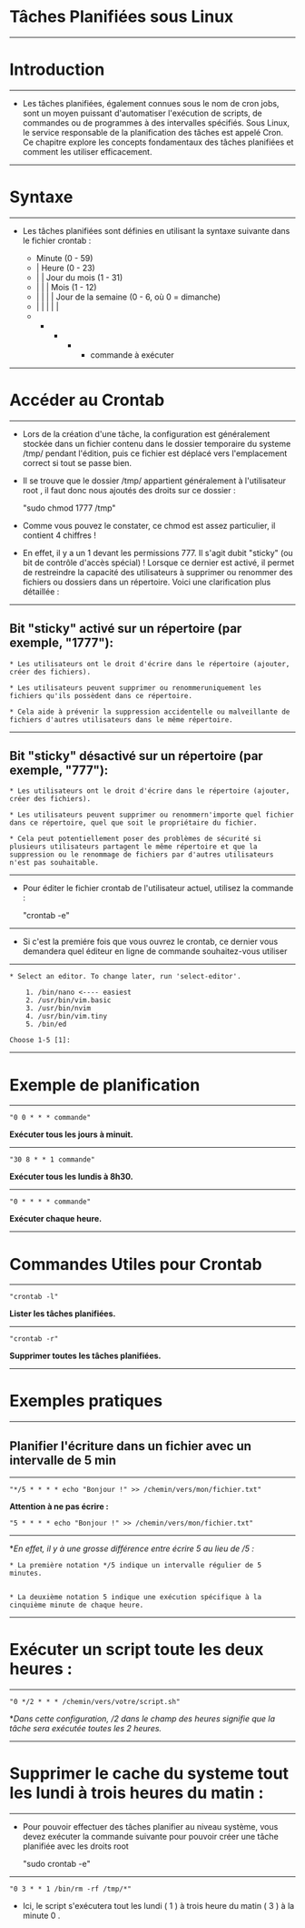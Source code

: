 # **Tâches Planifiées sous Linux**
---


# **Introduction**
---


* Les tâches planifiées, également connues sous le nom de cron jobs, sont un moyen puissant d'automatiser l'exécution de scripts, de commandes ou de programmes à des intervalles spécifiés. Sous Linux, le service responsable de la planification des tâches est appelé Cron. Ce chapitre explore les concepts fondamentaux des tâches planifiées et comment les utiliser efficacement.
---


# **Syntaxe**
---


* Les tâches planifiées sont définies en utilisant la syntaxe suivante dans le fichier crontab :


    * Minute (0 - 59)
    * | Heure (0 - 23)
    * | | Jour du mois (1 - 31)
    * | | | Mois (1 - 12)
    * | | | | Jour de la semaine (0 - 6, où 0 = dimanche)
    * | | | | |
    * * * * * commande à exécuter
---


# **Accéder au Crontab**
---


- Lors de la création d'une tâche, la configuration est généralement stockée dans un fichier contenu dans le dossier temporaire du systeme /tmp/ pendant l'édition, puis ce fichier est déplacé vers l'emplacement correct si tout se passe bien.


- Il se trouve que le dossier /tmp/ appartient généralement à l'utilisateur root , il faut donc nous ajoutés des droits sur ce dossier :


    "sudo chmod 1777 /tmp"


- Comme vous pouvez le constater, ce chmod est assez particulier, il contient 4 chiffres !


- En effet, il y a un 1 devant les permissions 777. Il s'agit dubit "sticky" (ou bit de contrôle d'accès spécial) ! Lorsque ce dernier est activé, il permet de restreindre la capacité des utilisateurs à supprimer ou renommer des fichiers ou dossiers dans un répertoire. Voici une clarification plus détaillée :
---


## **Bit "sticky" activé sur un répertoire (par exemple, "1777"):**


    * Les utilisateurs ont le droit d'écrire dans le répertoire (ajouter, créer des fichiers).

    * Les utilisateurs peuvent supprimer ou renommeruniquement les fichiers qu'ils possèdent dans ce répertoire.

    * Cela aide à prévenir la suppression accidentelle ou malveillante de fichiers d'autres utilisateurs dans le même répertoire.
---


## **Bit "sticky" désactivé sur un répertoire (par exemple, "777"):**


    * Les utilisateurs ont le droit d'écrire dans le répertoire (ajouter, créer des fichiers).

    * Les utilisateurs peuvent supprimer ou renommern'importe quel fichier dans ce répertoire, quel que soit le propriétaire du fichier.

    * Cela peut potentiellement poser des problèmes de sécurité si plusieurs utilisateurs partagent le même répertoire et que la suppression ou le renommage de fichiers par d'autres utilisateurs n'est pas souhaitable.
---


- Pour éditer le fichier crontab de l'utilisateur actuel, utilisez la commande :


    "crontab -e"
---


- Si c'est la premiére fois que vous ouvrez le crontab, ce dernier vous demandera quel éditeur en ligne de commande souhaitez-vous utiliser 
---


    * Select an editor. To change later, run 'select-editor'.

        1. /bin/nano <---- easiest
        2. /usr/bin/vim.basic
        3. /usr/bin/nvim
        4. /usr/bin/vim.tiny
        5. /bin/ed

    Choose 1-5 [1]:
---


# **Exemple de planification**
---


    "0 0 * * * commande"


**Exécuter tous les jours à minuit.**

---

    "30 8 * * 1 commande"


**Exécuter tous les lundis à 8h30.**

---


    "0 * * * * commande"


**Exécuter chaque heure.**

---


# **Commandes Utiles pour Crontab**
---


    "crontab -l"


**Lister les tâches planifiées.**

---


    "crontab -r"


**Supprimer toutes les tâches planifiées.**

---


# **Exemples pratiques**
---


## **Planifier l'écriture dans un fichier avec un intervalle de 5 min**
---


    "*/5 * * * * echo "Bonjour !" >> /chemin/vers/mon/fichier.txt"


**Attention à ne pas écrire :**


    "5 * * * * echo "Bonjour !" >> /chemin/vers/mon/fichier.txt"
---


**En effet, il y à une grosse différence entre écrire 5 au lieu de */5 :**


    * La première notation */5 indique un intervalle régulier de 5 minutes.


    * La deuxième notation 5 indique une exécution spécifique à la cinquième minute de chaque heure.
---


# **Exécuter un script toute les deux heures :**
---


    "0 */2 * * * /chemin/vers/votre/script.sh"


**Dans cette configuration, */2 dans le champ des heures signifie que la tâche sera exécutée toutes les 2 heures.**

---


# **Supprimer le cache du systeme tout les lundi à trois heures du matin :**
---


- Pour pouvoir effectuer des tâches planifier au niveau système, vous devez exécuter la commande suivante pour pouvoir créer une tâche planifiée avec les droits root 


    "sudo crontab -e"
---

    "0 3 * * 1 /bin/rm -rf /tmp/*"


- Ici, le script s'exécutera tout les lundi ( 1 ) à trois heure du matin ( 3 ) à la minute 0 .